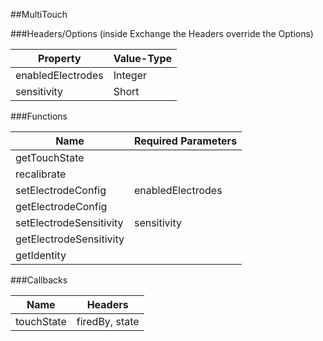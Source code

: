 ##MultiTouch


###Headers/Options (inside Exchange the Headers override the Options)


| Property             | Value-Type                              |
|----------------------|-----------------------------------------|
|    enabledElectrodes |    Integer |
|          sensitivity |      Short |



###Functions

| Name                 | Required Parameters                      |
|----------------------|------------------------------------------|
|        getTouchState |                                          |
|          recalibrate |                                          |
|   setElectrodeConfig |                        enabledElectrodes |
|   getElectrodeConfig |                                          |
| setElectrodeSensitivity |                              sensitivity |
| getElectrodeSensitivity |                                          |
|          getIdentity |                                          |




###Callbacks

| Name                 | Headers                                  |
|----------------------|------------------------------------------|
|           touchState |                           firedBy, state |


